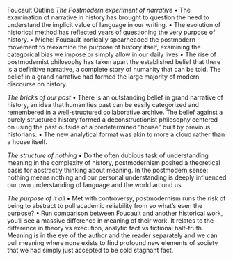 Foucault Outline 
*The Postmodern experiment of narrative*
  • The examination of narrative in history has brought to question the need to understand the implicit value of language in our writing.
  •	The evolution of historical method has reflected years of questioning the very purpose of history.
  •	Michel Foucault ironically spearheaded the postmodern movement to reexamine the purpose of history itself, examining the categorical bias we impose or simply allow in our daily lives
  •	The rise of postmodernist philosophy has taken apart the established belief that there is a definitive narrative, a complete story of humanity that can be told. The belief in a grand narrative had formed the large majority of modern discourse on history. 

*The bricks of our past*
  •	There is an outstanding belief in grand narrative of history, an idea that humanities past can be easily categorized and remembered in a well-structured collaborative archive. The belief against a purely structured history formed a deconstructionist philosophy centered on using the past outside of a predetermined “house” built by previous historians. 
  •	The new analytical format was akin to more a cloud rather than a house itself. 
  
*The structure of nothing*
  •	Do the often dubious task of understanding meaning in the complexity of history, postmodernism posited a theoretical basis for abstractly thinking about meaning. In the postmodern sense: nothing means nothing and our personal understanding is deeply influenced our own understanding of language and the world around us. 
  
*The purpose of it all*
  •	Met with controversy, postmodernism runs the risk of being to abstract to pull academic reliability from so what’s even the purpose? 
  •	Run comparison between Foucault and another historical work, you’ll see a massive difference in meaning of their work. It relates to the difference in theory vs execution, analytic fact vs fictional half-truth. Meaning is in the eye of the author and the reader separately and we can pull meaning where none exists to find profound new elements of society that we had simply just accepted to be cold stagnant fact.


